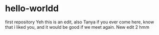 # hello-worldd
first repository
 Yeh this is an edit,
 also Tanya if you ever come here, know that i liked you, and it would be good if we meet again.
New edit 2
hmm
